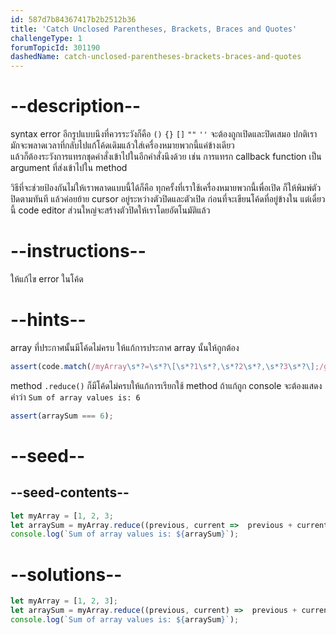 ```yaml
---
id: 587d7b84367417b2b2512b36
title: 'Catch Unclosed Parentheses, Brackets, Braces and Quotes'
challengeType: 1
forumTopicId: 301190
dashedName: catch-unclosed-parentheses-brackets-braces-and-quotes
---
```


# --description--

syntax error อีกรูปแบบนึงที่ควรระวังก็คือ `()` `{}` `[]` `""` `''` จะต้องถูกเปิดและปิดเสมอ ปกติเรามักจะพลาดเวลาที่กลับไปแก้โค้ดเดิมแล้วใส่เครื่องหมายพวกนี้แค่ข้างเดียว  
แล้วก็ต้องระวังการแทรกชุดคำสั่งเข้าไปในอีกคำสั่งนึงด้วย เช่น การแทรก callback function เป็น argument ที่ส่งเข้าไปใน method

วิธีที่จะช่วยป้องกันไม่ให้เราพลาดแบบนี้ได้ก็คือ ทุกครั้งที่เราใช้เครื่องหมายพวกนี้เพื่อเปิด ก็ให้พิมพ์ตัวปิดตามทันที แล้วค่อยย้าย cursor อยู่ระหว่างตัวปิดและตัวเปิด ก่อนที่จะเขียนโค้ดที่อยู่ข้างใน แต่เดี๋ยวนี้ code editor ส่วนใหญ่จะสร้างตัวปิดให้เราโดยอัตโนมัติแล้ว

# --instructions--

ให้แก้ไข error ในโค้ด

# --hints--

array ที่ประกาศนั้นมีโค้ดไม่ครบ ให้แก้การประกาศ array นั้นให้ถูกต้อง

```js
assert(code.match(/myArray\s*?=\s*?\[\s*?1\s*?,\s*?2\s*?,\s*?3\s*?\];/g));
```

method `.reduce()` ก็มีโค้ดไม่ครบให้แก้การเรียกใช้ method ถ้าแก้ถูก console จะต้องแสดงคำว่า `Sum of array values is: 6`

```js
assert(arraySum === 6);
```

# --seed--

## --seed-contents--

```js
let myArray = [1, 2, 3;
let arraySum = myArray.reduce((previous, current =>  previous + current);
console.log(`Sum of array values is: ${arraySum}`);
```

# --solutions--

```js
let myArray = [1, 2, 3];
let arraySum = myArray.reduce((previous, current) =>  previous + current);
console.log(`Sum of array values is: ${arraySum}`);
```
